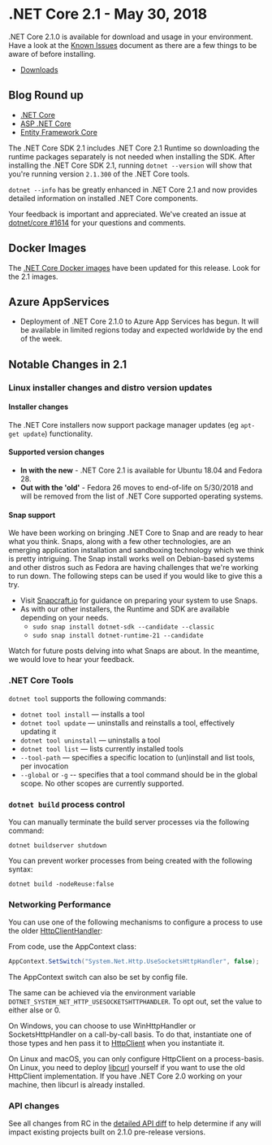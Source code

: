 # .NET Core 2.1 - May 30, 2018

.NET Core 2.1.0 is available for download and usage in your environment. Have a look at the [Known Issues](2.1.0-known-issues.md) document as there are a few things to be aware of before installing.

* [Downloads](https://www.microsoft.com/net/download/dotnet-core/)

## Blog Round up

* [.NET Core](https://blogs.msdn.microsoft.com/dotnet/2018/05/30/announcing-net-core-2-1/)
* [ASP .NET Core](https://blogs.msdn.microsoft.com/webdev/2018/05/30/asp-net-core-2-1-0-now-available/)
* [Entity Framework Core](https://blogs.msdn.microsoft.com/dotnet/)

The .NET Core SDK 2.1 includes .NET Core 2.1 Runtime so downloading the runtime packages separately is not needed when installing the SDK. After installing the .NET Core SDK 2.1, running `dotnet --version` will show that you're running version `2.1.300` of the .NET Core tools.

`dotnet --info` has be greatly enhanced in .NET Core 2.1 and now provides detailed information on installed .NET Core components.

Your feedback is important and appreciated. We've created an issue at [dotnet/core #1614](https://github.com/dotnet/core/issues/1614) for your questions and comments.

## Docker Images

The [.NET Core Docker images](https://hub.docker.com/r/microsoft/dotnet/) have been updated for this release. Look for the 2.1 images.

## Azure AppServices

* Deployment of .NET Core 2.1.0 to Azure App Services has begun. It will be available in limited regions today and expected worldwide by the end of the week.

## Notable Changes in 2.1

### Linux installer changes and distro version updates

#### Installer changes

The .NET Core installers now support package manager updates (eg `apt-get update`) functionality.

#### Supported version changes

- **In with the new** - .NET Core 2.1 is available for Ubuntu 18.04 and Fedora 28.
- **Out with the 'old'** - Fedora 26 moves to end-of-life on 5/30/2018 and will be removed from the list of .NET Core supported operating systems.

#### Snap support

We have been working on bringing .NET Core to Snap and are ready to hear what you think. Snaps, along with a few other technologies, are an emerging application installation and sandboxing technology which we think is pretty intriguing. The Snap install works well on Debian-based systems and other distros such as Fedora are having challenges that we're working to run down. The following steps can be used if you would like to give this a try.

- Visit [Snapcraft.io](https://snapcraft.io/) for guidance on preparing your system to use Snaps.
- As with our other installers, the Runtime and SDK are available depending on your needs.
    - `sudo snap install dotnet-sdk --candidate --classic`
    - `sudo snap install dotnet-runtime-21 --candidate`

Watch for future posts delving into what Snaps are about. In the meantime, we would love to hear your feedback.

### .NET Core Tools

`dotnet tool` supports the following commands:

* `dotnet tool install` — installs a tool
* `dotnet tool update` — uninstalls and reinstalls a tool, effectively updating it
* `dotnet tool uninstall` — uninstalls a tool
* `dotnet tool list` — lists currently installed tools
* `--tool-path` — specifies a specific location to (un)install and list tools, per invocation
* `--global` or `-g` -- specifies that a tool command should be in the global scope. No other scopes are currently supported.

### `dotnet build` process control

You can manually terminate the build server processes via the following command:

```console
dotnet buildserver shutdown
```

You can prevent worker processes from being created with the following syntax:

```console
dotnet build -nodeReuse:false
```

### Networking Performance

You can use one of the following mechanisms to configure a process to use the older [HttpClientHandler](https://docs.microsoft.com/dotnet/api/system.net.http.httpclienthandler):

From code, use the AppContext class:

```csharp
AppContext.SetSwitch("System.Net.Http.UseSocketsHttpHandler", false);
```

The AppContext switch can also be set by config file.

The same can be achieved via the environment variable `DOTNET_SYSTEM_NET_HTTP_USESOCKETSHTTPHANDLER`. To opt out, set the value to either alse or 0.

On Windows, you can choose to use WinHttpHandler or SocketsHttpHandler on a call-by-call basis. To do that, instantiate one of those types and hen pass it to [HttpClient](https://docs.microsoft.com/dotnet/api/system.net.http.httpclient.-ctor) when you instantiate it.

On Linux and macOS, you can only configure HttpClient on a process-basis. On Linux, you need to deploy [libcurl](https://curl.haxx.se/libcurl/) yourself if you want to use the old HttpClient implementation. If you have .NET Core 2.0 working on your machine, then libcurl is already installed.

### API changes

See all changes from RC in the [detailed API diff](https://github.com/dotnet/core/blob/master/release-notes/2.1/api-diff/rc1/2.1.md) to help determine if any will impact existing projects built on 2.1.0 pre-release versions.
